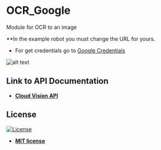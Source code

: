 # OCR_Google
Module for OCR to an image

**In the example robot you must change the URL for yours.

<ul>
  <li>
    For get credentials go to <a href="https://console.cloud.google.com/apis/credentials">
    Google Credentials
    </a>
  </li>
</ul>  

![alt text](https://raw.githubusercontent.com/rocketbot-cl/OCR_Google/master/example/OcrGoogle.png)

<h2>Link to API Documentation</h2>

<ul>
  <li>
    <strong>
      <a href="https://cloud.google.com/vision/docs/">Cloud Vision API</a>
    </strong> 
  </li>  
</ul>  

<h2>License</h2>

<p><a href="http://badges.mit-license.org" rel="nofollow"><img src="https://camo.githubusercontent.com/107590fac8cbd65071396bb4d04040f76cde5bde/687474703a2f2f696d672e736869656c64732e696f2f3a6c6963656e73652d6d69742d626c75652e7376673f7374796c653d666c61742d737175617265" alt="License" data-canonical-src="http://img.shields.io/:license-mit-blue.svg?style=flat-square" style="max-width:100%;"></a></p>

<ul>
  <li><strong><a href="http://opensource.org/licenses/mit-license.php" rel="nofollow">MIT license</a></strong></li>
</ul>  
